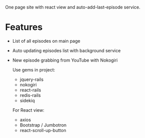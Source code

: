 
One page site with react view and auto-add-last-episode service.

# Features

* List of all episodes on main page
* Auto updating episodes list with background service
* New episode grabbing from YouTube with Nokogiri

  Use gems in project:
  * jquery-rails
  * nokogiri
  * react-rails
  * redis-rails
  * sidekiq

  For React view:
  * axios
  * Bootstrap / Jumbotron
  * react-scroll-up-button
